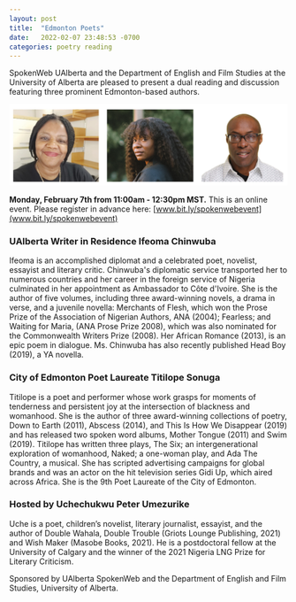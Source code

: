 ```yaml
---
layout: post
title:  "Edmonton Poets"
date:   2022-02-07 23:48:53 -0700
categories: poetry reading
---
```


SpokenWeb UAlberta and the Department of English and Film Studies at the University of Alberta are pleased to present a dual reading and discussion featuring three prominent Edmonton-based authors.

![speakers](/spokenWebUA/assets/eventPoster.jpeg)

**Monday, February 7th from 11:00am - 12:30pm MST.**
This is an online event.
Please register in advance here: [www.bit.ly/spokenwebevent](www.bit.ly/spokenwebevent)

### UAlberta Writer in Residence Ifeoma Chinwuba

Ifeoma is an accomplished diplomat and a celebrated poet, novelist, essayist and literary critic. Chinwuba's diplomatic service transported her to numerous countries and her career in the foreign service of Nigeria culminated in her appointment as Ambassador to Côte d'Ivoire. She is the author of five volumes, including three award-winning novels, a drama in verse, and a juvenile novella: Merchants of Flesh, which won the Prose Prize of the Association of Nigerian Authors, ANA (2004); Fearless; and Waiting for Maria, (ANA Prose Prize 2008), which was also nominated for the Commonwealth Writers Prize (2008). Her African Romance (2013), is an epic poem in dialogue. Ms. Chinwuba has also recently published Head Boy (2019), a YA novella.

### City of Edmonton Poet Laureate Titilope Sonuga

Titilope is a poet and performer whose work grasps for moments of tenderness and persistent joy at the intersection of blackness and womanhood. She is the author of three award-winning collections of poetry, Down to Earth (2011), Abscess (2014), and This Is How We Disappear (2019) and has released two spoken word albums, Mother Tongue (2011) and Swim (2019). Titilope has written three plays, The Six; an intergenerational exploration of womanhood, Naked; a one-woman play, and Ada The Country, a musical. She has scripted advertising campaigns for global brands and was an actor on the hit television series Gidi Up, which aired across Africa. She is the 9th Poet Laureate of the City of Edmonton.

### Hosted by Uchechukwu Peter Umezurike 

Uche is a poet, children’s novelist, literary journalist, essayist, and the author of Double Wahala, Double Trouble (Griots Lounge Publishing, 2021) and Wish Maker (Masobe Books, 2021). He is a postdoctoral fellow at the University of Calgary and the winner of the 2021 Nigeria LNG Prize for Literary Criticism. 


Sponsored by UAlberta SpokenWeb and the Department of English and Film Studies, University of Alberta.